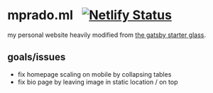 # mprado.ml &nbsp; [![Netlify Status](https://api.netlify.com/api/v1/badges/2a50d69c-c86c-4bf2-ae00-7a9e0f1535fc/deploy-status)](https://app.netlify.com/sites/mprado/deploys)
my personal website heavily modified from [the gatsby starter glass](https://github.com/yinkakun/gatsby-starter-glass).


## goals/issues
* fix homepage scaling on mobile by collapsing tables
* fix bio page by leaving image in static location / on top